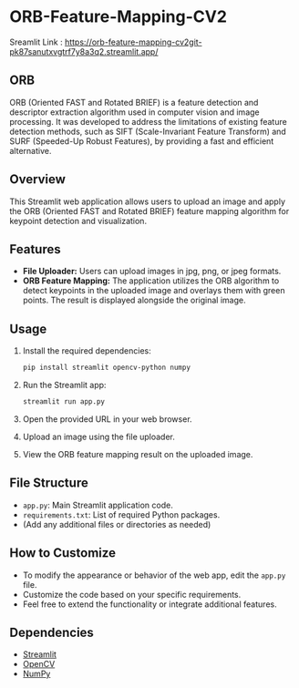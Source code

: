 # ORB-Feature-Mapping-CV2

Sreamlit Link :
https://orb-feature-mapping-cv2git-pk87sanutxvgtrf7y8a3q2.streamlit.app/

## ORB
ORB (Oriented FAST and Rotated BRIEF) is a feature detection and descriptor extraction algorithm used in computer vision and image processing. It was developed to address the limitations of existing feature detection methods, such as SIFT (Scale-Invariant Feature Transform) and SURF (Speeded-Up Robust Features), by providing a fast and efficient alternative.

## Overview
This Streamlit web application allows users to upload an image and apply the ORB (Oriented FAST and Rotated BRIEF) feature mapping algorithm for keypoint detection and visualization.

## Features
- **File Uploader:** Users can upload images in jpg, png, or jpeg formats.
- **ORB Feature Mapping:** The application utilizes the ORB algorithm to detect keypoints in the uploaded image and overlays them with green points. The result is displayed alongside the original image.

## Usage
1. Install the required dependencies:

    ```bash
    pip install streamlit opencv-python numpy
    ```

2. Run the Streamlit app:

    ```bash
    streamlit run app.py
    ```

3. Open the provided URL in your web browser.

4. Upload an image using the file uploader.

5. View the ORB feature mapping result on the uploaded image.

## File Structure
- `app.py`: Main Streamlit application code.
- `requirements.txt`: List of required Python packages.
- (Add any additional files or directories as needed)

## How to Customize
- To modify the appearance or behavior of the web app, edit the `app.py` file.
- Customize the code based on your specific requirements.
- Feel free to extend the functionality or integrate additional features.

## Dependencies
- [Streamlit](https://streamlit.io/)
- [OpenCV](https://opencv.org/)
- [NumPy](https://numpy.org/)

